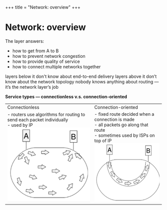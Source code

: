 +++
title = "Network: overview"
+++

# Network: overview
The layer answers:

- how to get from A to B
- how to prevent network congestion
- how to provide quality of service
- how to connect multiple networks together

layers below it don't know about end-to-end delivery
layers above it don’t know about the network topology
nobody knows anything about routing — it’s the network layer’s job

**Service types — connectionless v.s. connection-oriented**

|     |     |
| --- | --- |
| Connectionless | Connection-oriented |
| - routers use algorithms for routing to send each packet individually<br>- used by IP<br>![screenshot.png](977fa69a218c8c5fe8fa78bc3753dbef.png) | - fixed route decided when a connection is made<br>- all packets go along that route<br>- sometimes used by ISPs on top of IP<br>![screenshot.png](b7ac2763ed0fea80dab306f88fbec76d.png) |
